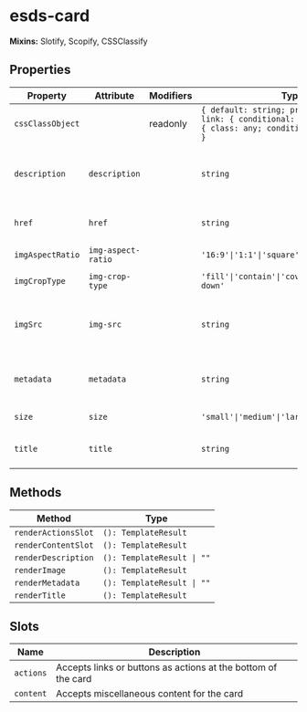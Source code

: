 # esds-card

**Mixins:** Slotify, Scopify, CSSClassify

## Properties

| Property         | Attribute          | Modifiers | Type                                             | Description                                      |
|------------------|--------------------|-----------|--------------------------------------------------|--------------------------------------------------|
| `cssClassObject` |                    | readonly  | `{ default: string; prefix: string; link: { conditional: boolean; }; size: { class: any; conditional: boolean; }; }` |                                                  |
| `description`    | `description`      |           | `string`                                         | Text description rendered below the title        |
| `href`           | `href`             |           | `string`                                         | Destination when card is clicked                 |
| `imgAspectRatio` | `img-aspect-ratio` |           | `'16:9'\|'1:1'\|'square'`                        | Image aspect ratio                               |
| `imgCropType`    | `img-crop-type`    |           | `'fill'\|'contain'\|'cover'\|'none'\|'scale-down'` | Image crop behavior                              |
| `imgSrc`         | `img-src`          |           | `string`                                         | Relative path to the image displayed on the card |
| `metadata`       | `metadata`         |           | `string`                                         | Metadata text displayed on the card              |
| `size`           | `size`             |           | `'small'\|'medium'\|'large'`                     | Overall size of the card                         |
| `title`          | `title`            |           | `string`                                         | Title text displayed on the card                 |

## Methods

| Method              | Type                       |
|---------------------|----------------------------|
| `renderActionsSlot` | `(): TemplateResult`       |
| `renderContentSlot` | `(): TemplateResult`       |
| `renderDescription` | `(): TemplateResult \| ""` |
| `renderImage`       | `(): TemplateResult`       |
| `renderMetadata`    | `(): TemplateResult \| ""` |
| `renderTitle`       | `(): TemplateResult`       |

## Slots

| Name      | Description                                      |
|-----------|--------------------------------------------------|
| `actions` | Accepts links or buttons as actions at the bottom of the card |
| `content` | Accepts miscellaneous content for the card       |
